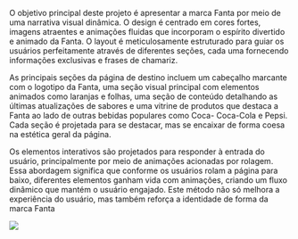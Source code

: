 O objetivo principal deste projeto é apresentar a marca Fanta por meio de uma narrativa visual dinâmica. O design é centrado em cores fortes, imagens atraentes e animações fluidas que incorporam o espírito divertido e animado da Fanta. O layout é meticulosamente estruturado para guiar os usuários perfeitamente através de diferentes seções, cada uma fornecendo informações exclusivas e frases de chamariz.

As principais seções da página de destino incluem um cabeçalho marcante com o logotipo da Fanta, uma seção visual principal com elementos animados como laranjas e folhas, uma seção de conteúdo detalhando as últimas atualizações de sabores e uma vitrine de produtos que destaca a Fanta ao lado de outras bebidas populares como Coca- Coca-Cola e Pepsi. Cada seção é projetada para se destacar, mas se encaixar de forma coesa na estética geral da página.

Os elementos interativos são projetados para responder à entrada do usuário, principalmente por meio de animações acionadas por rolagem. Essa abordagem significa que conforme os usuários rolam a página para baixo, diferentes elementos ganham vida com animações, criando um fluxo dinâmico que mantém o usuário engajado. Este método não só melhora a experiência do usuário, mas também reforça a identidade de forma da marca Fanta

![](https://github.com/caua-dev-coder/Fanta-Landing-Page/blob/main/fanta.gif?raw=true)
